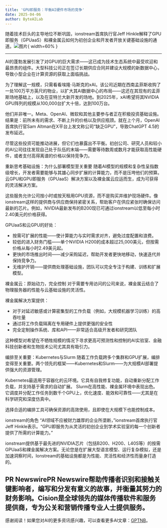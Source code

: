 ```yaml
---
title: 'GPU即服务：平衡AI硬件市场的竞争'
date: 2025-04-06
author: ByteAILab
---
```


随着技术巨头的主导地位不断巩固，ionstream首席执行官Jeff Hinkle解释了GPU即服务（GPUaaS）和裸金属云如何为初创企业和开发者开放关键基础设施的通道。![图片](https://ai-techpark.com/wp-content/uploads/GPU-as-.jpg){ width=60% }

---
 

AI的蓬勃发展引发了对GPU的巨大需求——这已成为技术生态系统中最受欢迎和最昂贵的组件。大型科技公司正在签订长期供应合同并建设大规模的新数据中心，导致小型企业在计算资源的获取上面临挑战。 

为了理解这一规模，只需看看埃隆·马斯克的xAI。该公司近期在西南孟菲斯收购了一处100万平方英尺的物业，以扩大其AI数据中心的布局——这还在其现有的孟菲斯场地基础上，以及在亚特兰大新开发的场地。到2025年，xAI希望将其NVIDIA GPU阵列的规模从100,000台扩大十倍，达到100万台。 

他们并非唯一。Meta、OpenAI、微软和其他主要参与者正在积极投资基础设施。结果是：前所未有的需求、不断上升的价格以及供应瓶颈。就在上个月，OpenAI首席执行官Sam Altman在X平台上发文称公司“缺乏GPU”，导致ChatGPT 4.5的发布延迟。 

尽管这些投资可能推动进展，但它们也暴露出不平衡。初创公司、研究人员和较小的AI公司往往发现自己处于队伍的末端——需要等待数周或数月才能获取高性能硬件，或者支付高得离谱的价格以保持竞争力。 

重新思考基础设施：为什么部署模型至关重要 
随着AI模型的规模和复杂性呈指数级增长，开发者需要能够与其雄心同步扩展的计算能力，而不是压垮他们的预算。云GPU和GPU即服务（GPUaaS）解决方案以及裸金属云应运而生，成为可获得的灵活解决方案。 

这些服务允许公司按小时或按天租用GPU资源，而不是购买并维护现场硬件。像ionstream这样的提供商与供应商保持紧密关系，帮助客户在供应紧张时确保访问最新的芯片。例如，NVIDIA最新发布的B200现已可通过ionstream以低至每小时2.40美元的价格获得。 

GPUaaS和云GPU的好处：

- 按需可扩展的性能——使计算能力与实时需求对齐，避免过度配置和浪费。
- 较低的进入财务门槛——单个NVIDIA H200的成本超过25,000美元，但按需价格从每小时2.49美元起。
- 更快的市场推出时间——减少采购延迟，帮助开发者更快地移动，快速迭代并保持竞争力。
- 无维护开销——提供商处理基础设施，团队可以完全专注于构建、训练和扩展模型。

裸金属云：原始动力，完全控制 
对于需要专用访问的公司来说，裸金属云结合了物理服务器的性能与云基础设施的灵活性。 

裸金属解决方案提供：

- 对于对延迟敏感或计算密集型的工作负载（例如，大规模机器学习训练）的高吞吐量 
- 通过将工作负载隔离在专用硬件上提供更强的安全性 
- 完全定制操作系统、库和API——非常适合高级开发者和研究团队 

这种模型对希望在不牺牲规模的情况下寻求更高可预测性和控制的AI实验室、金融科技创新者和生物技术公司尤其具有吸引力。 

编排至关重要：Kubernetes与Slurm 
随着工作负载跨多个集群和GPU扩展，编排变得至关重要。两个领先的框架——Kubernetes和Slurm——为大规模AI部署提供强大的资源管理。 

Kubernetes最适用于容器化的云环境。它具有自我修复功能，自动重新分配工作负载，并支持基于需求的自动扩展。 
Slurm在高性能、裸金属环境中表现出色。它调度并分配工作任务到数千个GPU上，优化速度、能效和可靠性——尤其是在科学研究和深度仿真中。 

选择合适的编排工具可确保资源的高效使用，且即使在大规模下也能控制成本。 

ionstream的角色 
“AI领域不应被财力雄厚的企业所垄断，”ionstream首席执行官Jeff Hinkle表示。“GPU即服务为从灵活的初创企业到学术实验室的每一个创新者提供了所需的计算能力。” 

ionstream提供基于最先进的NVIDIA芯片（包括B200、H200、L40S等）的按需GPUaaS和裸金属解决方案。无论您是在扩展大型语言模型、运行复杂模拟，还是加速洞察时间，Ionstream的基础设施都是为性能、灵活性和经济性而量身打造的。 


PR NewswirePR Newswire帮助传播者识别和接触关键影响者，编写和分发有意义的故事，并衡量其努力的财务影响。Cision是全球领先的媒体传播软件和服务提供商，专为公关和营销传播专业人士提供服务。
---
感谢阅读！如果您对AI的更多资讯感兴趣，可以查看更多AI文章：[GPTNB](https://gptnb.com)。